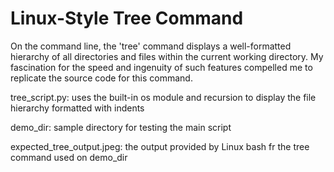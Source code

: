 # Linux-Style Tree Command

On the command line, the 'tree' command displays a well-formatted hierarchy of all directories and files within the current working directory.
My fascination for the speed and ingenuity of such features compelled me to replicate the source code for this command.

tree_script.py: uses the built-in os module and recursion to display the file hierarchy formatted with indents

demo_dir: sample directory for testing the main script

expected_tree_output.jpeg: the output provided by Linux bash fr the tree command used on demo_dir
